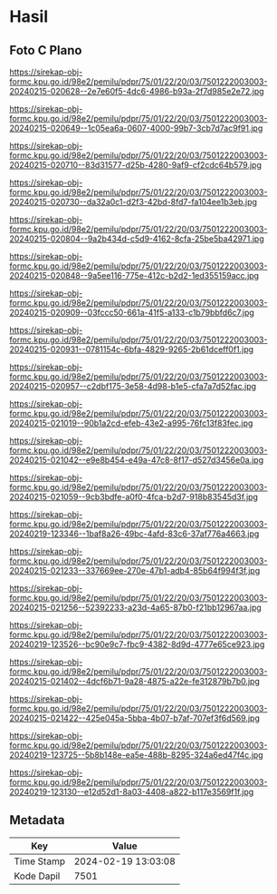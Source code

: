 # Hasil

## Foto C Plano

https://sirekap-obj-formc.kpu.go.id/98e2/pemilu/pdpr/75/01/22/20/03/7501222003003-20240215-020628--2e7e60f5-4dc6-4986-b93a-2f7d985e2e72.jpg

https://sirekap-obj-formc.kpu.go.id/98e2/pemilu/pdpr/75/01/22/20/03/7501222003003-20240215-020649--1c05ea6a-0607-4000-99b7-3cb7d7ac9f91.jpg

https://sirekap-obj-formc.kpu.go.id/98e2/pemilu/pdpr/75/01/22/20/03/7501222003003-20240215-020710--83d31577-d25b-4280-9af9-cf2cdc64b579.jpg

https://sirekap-obj-formc.kpu.go.id/98e2/pemilu/pdpr/75/01/22/20/03/7501222003003-20240215-020730--da32a0c1-d2f3-42bd-8fd7-fa104ee1b3eb.jpg

https://sirekap-obj-formc.kpu.go.id/98e2/pemilu/pdpr/75/01/22/20/03/7501222003003-20240215-020804--9a2b434d-c5d9-4162-8cfa-25be5ba42971.jpg

https://sirekap-obj-formc.kpu.go.id/98e2/pemilu/pdpr/75/01/22/20/03/7501222003003-20240215-020848--9a5ee116-775e-412c-b2d2-1ed355159acc.jpg

https://sirekap-obj-formc.kpu.go.id/98e2/pemilu/pdpr/75/01/22/20/03/7501222003003-20240215-020909--03fccc50-661a-41f5-a133-c1b79bbfd6c7.jpg

https://sirekap-obj-formc.kpu.go.id/98e2/pemilu/pdpr/75/01/22/20/03/7501222003003-20240215-020931--0781154c-6bfa-4829-9265-2b61dceff0f1.jpg

https://sirekap-obj-formc.kpu.go.id/98e2/pemilu/pdpr/75/01/22/20/03/7501222003003-20240215-020957--c2dbf175-3e58-4d98-b1e5-cfa7a7d52fac.jpg

https://sirekap-obj-formc.kpu.go.id/98e2/pemilu/pdpr/75/01/22/20/03/7501222003003-20240215-021019--90b1a2cd-efeb-43e2-a995-76fc13f83fec.jpg

https://sirekap-obj-formc.kpu.go.id/98e2/pemilu/pdpr/75/01/22/20/03/7501222003003-20240215-021042--e9e8b454-e49a-47c8-8f17-d527d3456e0a.jpg

https://sirekap-obj-formc.kpu.go.id/98e2/pemilu/pdpr/75/01/22/20/03/7501222003003-20240215-021059--9cb3bdfe-a0f0-4fca-b2d7-918b83545d3f.jpg

https://sirekap-obj-formc.kpu.go.id/98e2/pemilu/pdpr/75/01/22/20/03/7501222003003-20240219-123346--1baf8a26-49bc-4afd-83c6-37af776a4663.jpg

https://sirekap-obj-formc.kpu.go.id/98e2/pemilu/pdpr/75/01/22/20/03/7501222003003-20240215-021233--337669ee-270e-47b1-adb4-85b64f994f3f.jpg

https://sirekap-obj-formc.kpu.go.id/98e2/pemilu/pdpr/75/01/22/20/03/7501222003003-20240215-021256--52392233-a23d-4a65-87b0-f21bb12967aa.jpg

https://sirekap-obj-formc.kpu.go.id/98e2/pemilu/pdpr/75/01/22/20/03/7501222003003-20240219-123526--bc90e9c7-fbc9-4382-8d9d-4777e65ce923.jpg

https://sirekap-obj-formc.kpu.go.id/98e2/pemilu/pdpr/75/01/22/20/03/7501222003003-20240215-021402--4dcf6b71-9a28-4875-a22e-fe312879b7b0.jpg

https://sirekap-obj-formc.kpu.go.id/98e2/pemilu/pdpr/75/01/22/20/03/7501222003003-20240215-021422--425e045a-5bba-4b07-b7af-707ef3f6d569.jpg

https://sirekap-obj-formc.kpu.go.id/98e2/pemilu/pdpr/75/01/22/20/03/7501222003003-20240219-123725--5b8b148e-ea5e-488b-8295-324a6ed47f4c.jpg

https://sirekap-obj-formc.kpu.go.id/98e2/pemilu/pdpr/75/01/22/20/03/7501222003003-20240219-123130--e12d52d1-8a03-4408-a822-b117e3569f1f.jpg


## Metadata

| Key        | Value               |
| ---------- | ------------------- |
| Time Stamp | 2024-02-19 13:03:08 |
| Kode Dapil | 7501                |



